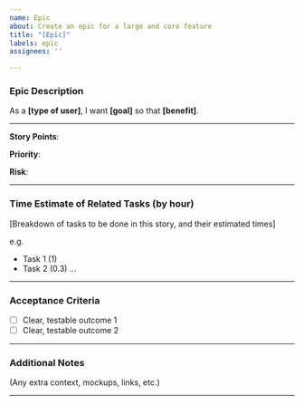 ```yaml
---
name: Epic
about: Create an epic for a large and core feature
title: "[Epic]"
labels: epic
assignees: ''

---
```


### **Epic Description**

As a **[type of user]**, I want **[goal]** so that **[benefit]**.

---

**Story Points**:

**Priority**:

**Risk**:

---

### **Time Estimate of Related Tasks** (by hour)

[Breakdown of tasks to be done in this story, and their estimated times]

e.g.
- Task 1 (1)
- Task 2 (0.3)
  ...
  
---

### **Acceptance Criteria**

- [ ] Clear, testable outcome 1
- [ ] Clear, testable outcome 2

---

### **Additional Notes**

(Any extra context, mockups, links, etc.)

---
